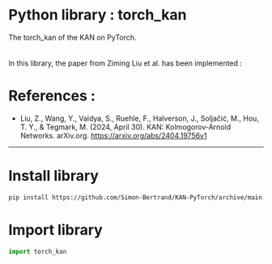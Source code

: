 # Python library : torch_kan

The torch_kan of the KAN on PyTorch.
<br />
<br />
<br />
In this library, the paper from Ziming Liu et al. has been implemented :
<br />


# References :

- Liu, Z., Wang, Y., Vaidya, S., Ruehle, F., Halverson, J., Soljačić, M., Hou, T. Y., & Tegmark, M. (2024, April 30). KAN: Kolmogorov-Arnold Networks. arXiv.org. https://arxiv.org/abs/2404.19756v1


<hr />


# Install library



```bash
pip install https://github.com/Simon-Bertrand/KAN-PyTorch/archive/main.zip

```

# Import library



```python
import torch_kan
```

